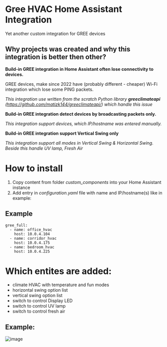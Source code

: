 # Gree HVAC Home Assistant Integration
Yet another custom integration for GREE devices

## Why projects was created and why this integration is better then other?
__Build-in GREE integration in Home Assistant often lose connectivity to devices.__

GREE devices, make since 2022 have (probably different - cheaper) Wi-Fi integration which lose some PING packets.
   
_This integration use written from the scratch Python library __greeclimateapi__ (https://github.com/matizk144/greeclimateapi/) which handle this issue_

__Build-in GREE integration detect devices by broadcasting packets only.__

_This integration support devices, which IP/hostname was entered manually._

__Build-in GREE integration support Vertical Swing only__

_This integration support all modes in Vertical Swing & Horizontal Swing. Beside this handle UV lamp, Fresh Air_


# How to install
1. Copy content from folder _custom_components_ into your Home Assistant instance
2. Add entry in _configuration.yaml_ file with name and IP/hostname(s) like in example:

## Example
```
gree_full:
  - name: office_hvac
    host: 10.0.4.104
  - name: corridor_hvac
    host: 10.0.4.175    
  - name: bedroom_hvac
    host: 10.0.4.225
```

# Which entites are added:
- climate HVAC with temperature and fun modes
- horizontal swing option list
- vertical swing option list
- switch to control Display LED
- switch to control UV lamp
- switch to control fresh air

## Example:

![image](https://github.com/matizk144/greeFullForHA/assets/14313831/027a0827-bce6-42ff-98e4-f2c15498ddfc)


